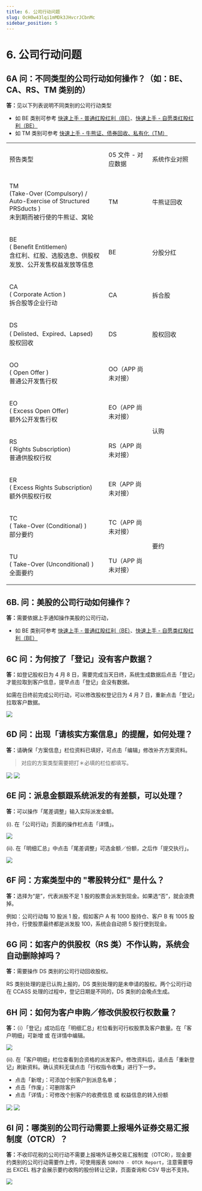 ```yaml
---
title: 6. 公司行动问题
slug: OcH0w43lqi1mMDk3JHvcrJCbnMc
sidebar_position: 5
---
```



# 6. 公司行动问题

## 6A 问：不同类型的公司行动如何操作？（如：BE、CA、RS、TM 类别的）

<b>答：</b>见以下列表说明不同类别的公司行动类型

- 如 BE 类别可参考 [快速上手 - 普通红股红利（BE）](./VK4bwFoGyifITykmGaucY7fSncc)、[快速上手 - 自愿类红股红利（BE） ](./NiQDwy0cziZ2b5kKIg5c0ExAn6f)
- 如 TM 类别可参考 [快速上手 - 牛熊证、债券回收、私有化（TM）](./ODm8wYemyiS9WZkNGUmcbZ3Qnlc)

<table>
<colgroup>
<col width="415"/>
<col width="177"/>
<col width="229"/>
</colgroup>
<tbody>
<tr><td><p>预告类型</p></td><td><p>05 文件 - 对应数据</p></td><td><p>系统作业对照</p></td></tr>
<tr><td><p>TM<br/>(Take-Over (Compulsory) / Auto-Exercise of Structured PRSducts )<br/>未到期而被行使的牛熊证、窝轮</p></td><td><p>TM</p></td><td><p>牛熊证回收</p></td></tr>
<tr><td><p>BE<br/>( Benefit Entitlemen)<br/>含红利、红股、选股选息、供股权发放、公开发售权益发放等信息</p></td><td><p>BE</p></td><td><p>分股分红</p></td></tr>
<tr><td><p>CA<br/>( Corporate Action )<br/>拆合股等企业行动</p></td><td><p>CA</p></td><td><p>拆合股</p></td></tr>
<tr><td><p>DS<br/>( Delisted、Expired、Lapsed)<br/>股权回收</p></td><td><p>DS</p></td><td><p>股权回收</p></td></tr>
<tr><td><p>OO<br/>( Open Offer )<br/>普通公开发售行权</p></td><td><p>OO（APP 尚未对接）</p></td><td rowspan="4"><p>认购</p></td></tr>
<tr><td><p>EO<br/>( Excess Open Offer)<br/>额外公开发售行权</p></td><td><p>EO（APP 尚未对接）</p></td></tr>
<tr><td><p>RS<br/>( Rights Subscription)<br/>普通供股权行权</p></td><td><p>RS（APP 尚未对接）</p></td></tr>
<tr><td><p>ER<br/>( Excess Rights Subscription)<br/>额外供股权行权</p></td><td><p>ER（APP 尚未对接）</p></td></tr>
<tr><td><p>TC<br/>( Take-Over (Conditional) )<br/>部分要约</p></td><td><p>TC（APP 尚未对接）</p></td><td rowspan="2"><p>要约</p></td></tr>
<tr><td><p>TU<br/>( Take-Over (Unconditional) )<br/>全面要约</p></td><td><p>TU（APP 尚未对接）</p></td></tr>
</tbody>
</table>

## 6B. 问：美股的公司行动如何操作？

<b>答：</b>需要依据上手通知操作美股的公司行动，

- 如 BE 类别可参考 [快速上手 - 普通红股红利（BE）](./VK4bwFoGyifITykmGaucY7fSncc)、[快速上手 - 自愿类红股红利（BE） ](./NiQDwy0cziZ2b5kKIg5c0ExAn6f)

## 6C 问：为何按了「登记」没有客户数据？

<b>答：</b>如登记股权日为 4 月 8 日，需要完成当天日终，系统生成数据后点击「登记」才能拉取到客户信息，提早点击「登记」会没有数据。

如需在日终前完成公司行动，可以修改股权登记日为 4 月 7 日，重新点击「登记」拉取客户数据。

<img src="/assets/RQ3TbgmIUo6VFPxI4erczsgin0b.png" src-width="2131" src-height="849" align="center"/>

## 6D 问：出现「请核实方案信息」的提醒，如何处理？

<b>答：</b>请确保「方案信息」栏位资料已填好，可点击「编辑」修改补齐方案资料。

> 对应的方案类型需要把打＊必填的栏位都填写。

<img src="/assets/JjAKb9DutooHGmxTxE7chIfwn2b.png" src-width="2478" src-height="1428" align="center"/>

<img src="/assets/Lpg6bN3fFowgIexU05PczbxcnVf.png" src-width="2164" src-height="1366" align="center"/>

## 6E 问：派息金额跟系统派发的有差额，可以处理？

<b>答：</b>可以操作「尾差调整」输入实际派发金额。

(i). 在「公司行动」页面的操作栏点击「详情」。

<img src="/assets/P0ySbsHgho3rrxxsE4Eccf2GnAd.png" src-width="2816" src-height="1376" align="center"/>

(ii). 在「明细汇总」中点击「尾差调整」可选金额／份额，之后作「提交执行」。

<img src="/assets/JwdHbYDgcoPKcNx22PecSsRAnQf.png" src-width="2084" src-height="1236" align="center"/>

## 6F 问：方案类型中的 "零股转分红" 是什么？

<b>答：</b>选择为“是”，代表派股不足 1 股的股票会派发到现金。如果选“否”，就会浪费掉。

例如：公司行动每 10 股派 1 股，假如客户 A 有 1000 股持仓、客户 B 有 1005 股持仓，行使股票最终都是派发股 100，系统会自动把 5 股行使到现金。

## 6G 问：如客户的供股权（RS 类）不作认购，系统会自动删除掉吗？

<b>答：</b>需要操作 DS 类别的公司行动回收股权。 

RS 类别处理的是已认购上报的，DS 类别处理的是未申请的股权。两个公司行动在 CCASS 处理的过程中，登记日期是不同的，DS 类别的会晚点生成。

## 6H 问：如何为客户申购／修改供股权行权数量？

<b>答：</b>（i）「登记」成功后在「明细汇总」栏位看到可行权股票及客户数量。在「客户明细」可新增 或 在详情中编辑。

<img src="/assets/ZCvDb4yeCoFKa3xhhSIcKEa0nPe.png" src-width="2367" src-height="1392" align="center"/>

(ii). 在「客户明细」栏位查看到合资格的派发客户。修改资料后，请点击「重新登记」刷新资料。确认资料无误点击「行权指令收集」进行下一步。


- 点击「新增」：可添加个别客户到派息名单；
- 点击「作废」：可删除客户
- 点击「详情」：可修改个别客户的收费信息 或 权益信息的转入份额

<img src="/assets/R9ezbx7WEo9OANx5RcgcQApenid.png" src-width="2391" src-height="1438" align="center"/>

<img src="/assets/NIW5bh73YoM3ywxskvycP3GKn0y.png" src-width="1849" src-height="1390" align="center"/>

## 6I 问：哪类别的公司行动需要上报埸外证券交易汇报制度（OTCR）？

<b>答：</b>不收印花税的公司行动不需要上报埸外证券交易汇报制度（OTCR），现金要约类别的公司行动需要作上传，可使用报表 `SDR070 - OTCR Report`，注意需要导出 EXCEL 档才会展示要约收购的股份转让记录，页面查询和 CSV 导出不支持。

<img src="/assets/RLolbt0tSoVrDWxcYsbcWEnonAc.png" src-width="2042" src-height="808" align="center"/>


